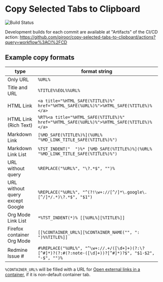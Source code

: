 # Copy Selected Tabs to Clipboard

![Build Status](https://github.com/piroor/copy-selected-tabs-to-clipboard/actions/workflows/main.yml/badge.svg?branch=trunk)

Development builds for each commit are available at "Artifacts" of the CI/CD action:
https://github.com/piroor/copy-selected-tabs-to-clipboard/actions?query=workflow%3ACI%2FCD

## Example copy formats

|type|format string|
|----|-------------|
|Only URL|`%URL%`|
|Title and URL|`%TITLE%%EOL%%URL%`|
|HTML Link|`<a title="%HTML_SAFE(%TITLE%)%" href="%HTML_SAFE(%URL%)%">%HTML_SAFE(%TITLE%)%</a>`|
|HTML Link (Rich Text)|`%RT%<a title="%HTML_SAFE(%TITLE%)%" href="%HTML_SAFE(%URL%)%">%HTML_SAFE(%TITLE%)%</a>`|
|Markdown Link|`[%MD_SAFE(%TITLE%)%](%URL% "%MD_LINK_TITLE_SAFE(%TITLE%)%")`|
|Markdown Link List|`%TST_INDENT("  ")%* [%MD_SAFE(%TITLE%)%](%URL% "%MD_LINK_TITLE_SAFE(%TITLE%)%")`|
|URL without query|`%REPLACE("%URL%", "\?.*$", "")%`|
|URL without query except Google|`%REPLACE("%URL%", "^(?!\w+://[^/]*\.google\.[^/]*/.*)\?.*$", "$1")`|
|Org Mode Link List|`*%TST_INDENT(*)% [[%URL%][%TITLE%]]`|
|Firefox container Org Mode| `[[%CONTAINER_URL%][%CONTAINER_NAME("", ": ")%%TITLE%]]`|
|Redmine Issue #|`#%REPLACE("%URL%", "^\w+://.+/([\d+]+)(?:\?[^#]*)?(?:#(?:note-([\d]+))?[^#]*)?$", "$1-$2", "-$", "")%`|

`%CONTAINER_URL%` will be filled with a URL for [Open external links in a container](https://addons.mozilla.org/firefox/addon/open-url-in-container/), if it is non-default container tab.
